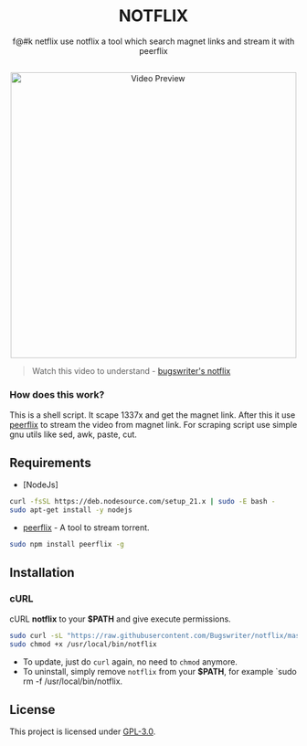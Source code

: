 <h1 align="center">NOTFLIX</h1>
<p align="center">f@#k netflix use notflix a tool which search magnet links and stream it with peerflix</p>

##
<p align="center">
<img src="./preview.gif" alt="Video Preview" width="500px">
</p>

> Watch this video to understand - [bugswriter's notflix](https://youtu.be/FbE19_omaWY)

### How does this work?

This is a shell script. It scape 1337x and get the magnet link.
After this it use [peerflix](https://github.com/mafintosh/peerflix) to stream the video from magnet link.
For scraping script use simple gnu utils like sed, awk, paste, cut.

## Requirements
* [NodeJs] 
```sh
curl -fsSL https://deb.nodesource.com/setup_21.x | sudo -E bash -
sudo apt-get install -y nodejs
```
* [peerflix](https://github.com/mafintosh/peerflix) - A tool to stream torrent. 
```sh
sudo npm install peerflix -g
```

## Installation

### cURL
cURL **notflix** to your **$PATH** and give execute permissions.

```sh
sudo curl -sL "https://raw.githubusercontent.com/Bugswriter/notflix/master/notflix" -o /usr/local/bin/notflix
sudo chmod +x /usr/local/bin/notflix
```
- To update, just do `curl` again, no need to `chmod` anymore.
- To uninstall, simply remove `notflix` from your **$PATH**, for example `sudo rm -f /usr/local/bin/notflix.

## License
This project is licensed under [GPL-3.0](https://raw.githubusercontent.com/Illumina/licenses/master/gpl-3.0.txt).

